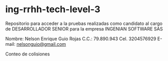 # ing-rrhh-tech-level-3
Repositorio para acceder a la pruebas realizadas como candidato al cargo de DESARROLLADOR SENIOR para la empresa INGENIAN SOFTWARE SAS

Nombre: Nelson Enrique Guio Rojas
C.C.: 79.890.943
Cel. 3204576929
E-mail: nelsonguio@gmail.com

Conteo de colisiones
